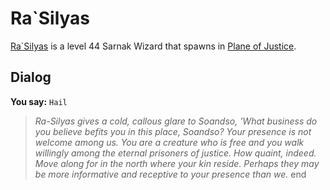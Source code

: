 # Ra\`Silyas



[Ra\`Silyas](/npc/201330) is a level 44 Sarnak Wizard that spawns in [Plane of Justice](/zone/201).








## Dialog

**You say:** `Hail`



>*Ra-Silyas gives a cold, callous glare to Soandso, 'What business do you believe befits you in this place, Soandso? Your presence is not welcome among us. You are a creature who is free and you walk willingly among the eternal prisoners of justice. How quaint, indeed. Move along for in the north where your kin reside. Perhaps they may be more informative and receptive to your presence than we.*
end
